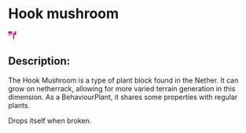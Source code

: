 
# Hook mushroom
![hook_mushroom.png](../../images/hook_mushroom.png) 

## Description:
The Hook Mushroom is a type of plant block found in the Nether. It can grow on netherrack, allowing for more varied terrain generation in this dimension. As a BehaviourPlant, it shares some properties with regular plants.

Drops itself when broken.
